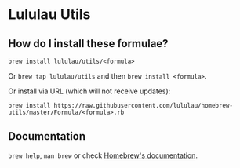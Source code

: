 # Lululau Utils

## How do I install these formulae?
`brew install lululau/utils/<formula>`

Or `brew tap lululau/utils` and then `brew install <formula>`.

Or install via URL (which will not receive updates):

```
brew install https://raw.githubusercontent.com/lululau/homebrew-utils/master/Formula/<formula>.rb
```

## Documentation
`brew help`, `man brew` or check [Homebrew's documentation](https://docs.brew.sh).
